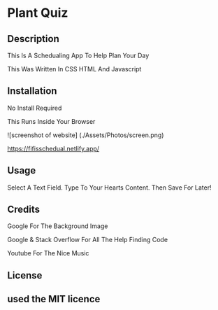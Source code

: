 # Plant Quiz
## Description
This Is A Schedualing App To Help Plan Your Day

This Was Written In CSS HTML And Javascript
## Installation
No Install Required 

This Runs Inside Your Browser

![screenshot of website] (./Assets/Photos/screen.png)

https://fifisschedual.netlify.app/
## Usage
Select A Text Field. Type To Your Hearts Content. Then Save For Later!
## Credits

Google For The Background Image

Google & Stack Overflow For All The Help Finding Code

Youtube For The Nice Music
## License

used the MIT licence
---

